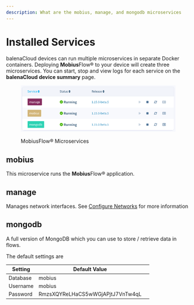```yaml
---
description: What are the mobius, manage, and mongodb microservices
---
```


# Installed Services

balenaCloud devices can run multiple microservices in separate Docker containers. Deploying **Mobius**Flow® to your device will create three microservices. You can start, stop and view logs for each service on the **balenaCloud device summary** page.

<figure><img src="../../.gitbook/assets/Balena Microservices.png" alt=""><figcaption><p>MobiusFlow® Microservices</p></figcaption></figure>

## mobius

This microservice runs the **Mobius**Flow® application.&#x20;

## manage

Manages network interfaces. See [Configure Networks](configure-networks.md) for more information

## mongodb

A full version of MongoDB which you can use to store / retrieve data in flows.

The default settings are

<table><thead><tr><th>Setting</th><th>Default Value</th><th data-hidden></th></tr></thead><tbody><tr><td>Database</td><td>mobius</td><td></td></tr><tr><td>Username</td><td>mobius</td><td></td></tr><tr><td>Password</td><td>RmzsXQYReLHaCS5wWGjAPjtJ7VnTw4qL</td><td></td></tr></tbody></table>

